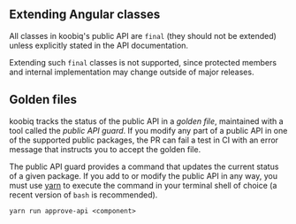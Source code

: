 ## Extending Angular classes

All classes in koobiq's public API are `final` (they should not be extended) unless explicitly stated in the API documentation.

Extending such `final` classes is not supported, since protected members and internal implementation may change outside of major releases.

## Golden files

koobiq tracks the status of the public API in a *golden file*, maintained with a tool called the *public API guard*.
If you modify any part of a public API in one of the supported public packages, the PR can fail a test in CI with an error message that instructs you to accept the golden file.

The public API guard provides a command that updates the current status of a given package. If you add to or modify the public API in any way, you must use [yarn](https://yarnpkg.com/) to execute the command in your terminal shell of choice (a recent version of `bash` is recommended).

```shell
yarn run approve-api <component>
```

